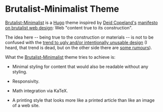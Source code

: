 # Brutalist-Minimalist Theme

[Brutalist-Minimalist][bm] is a [Hugo][] theme inspired by [Deid
Copeland's][copeland] [manifesto on brutalist web design][brutalist
web design]: Web "content true to its construction".

The idea here -- being true to the construction or materials -- is not
to be confused with the [trend to ugly and/or intentionally unusable
design][the ugly trend] (I heard, that trend is dead, but on the other
side there are [some rumours][revival rumours]).

What the [Brutalist-Minimalist][bm] theme tries to achieve is:

- Minimal styling for content that would also be readable without any styling.
- Responsivity.
- Math integration via KaTeX.
- A printing style that looks more like a printed article than like an image of a web site.


  [bm]:                   https://brutalist-minimalist.glitzersachen.de
  [hugo]:                 https://gohugo.io/
  
  [brutalist web design]: https://brutalist-web.design/
  [copeland]:             https://twitter.com/davetron5000
  [the ugly trend]:       https://medium.com/envato/brutalism-the-ugly-web-design-trend-taking-over-the-internet-2dbc8e822e37
  [revival rumours]:     https://www.nexgi.com/design/brutalist-web-design-2019/
